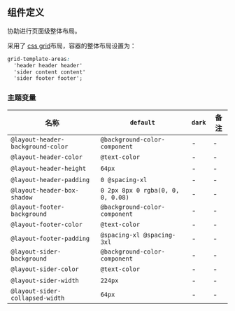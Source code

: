 ## 组件定义

协助进行页面级整体布局。

采用了 [css grid](https://developer.mozilla.org/en-US/docs/Web/CSS/CSS_Grid_Layout)布局，容器的整体布局设置为：

``` css
grid-template-areas:
  'header header header'
  'sider content content'
  'sider footer footer';
```

### 主题变量

| 名称 | `default` | `dark` | 备注 |
| --- | --- | --- | --- |
| `@layout-header-background-color` | `@background-color-component` | - | - |
| `@layout-header-color` | `@text-color` | - | - |
| `@layout-header-height` | `64px` | - | - |
| `@layout-header-padding` | `0 @spacing-xl` | - | - |
| `@layout-header-box-shadow` | `0 2px 8px 0 rgba(0, 0, 0, 0.08)` | - | - |
| `@layout-footer-background` | `@background-color-component` | - | - |
| `@layout-footer-color` | `@text-color` | - | - |
| `@layout-footer-padding` | `@spacing-xl @spacing-3xl` | - | - |
| `@layout-sider-background` | `@background-color-component` | - | - |
| `@layout-sider-color` | `@text-color` | - | - |
| `@layout-sider-width` | `224px` | - | - |
| `@layout-sider-collapsed-width` | `64px` | - | - |
